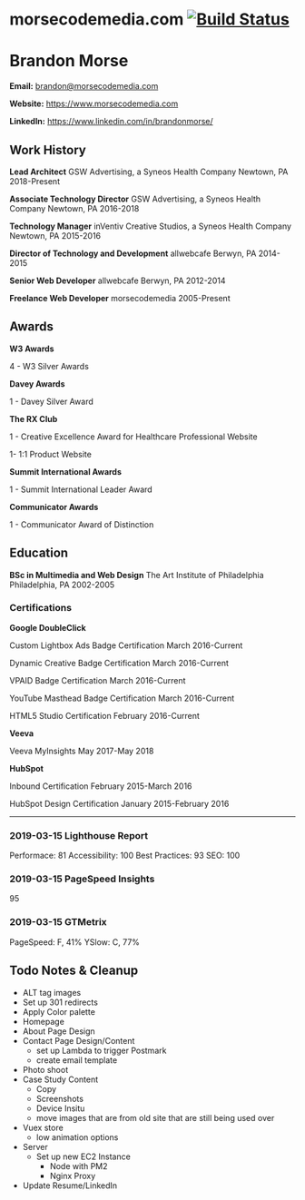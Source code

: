 # morsecodemedia.com [![Build Status](https://travis-ci.com/morsecodemedia/morsecodemedia.svg?branch=stage)](https://travis-ci.com/morsecodemedia/morsecodemedia)

# Brandon Morse
**Email:** brandon@morsecodemedia.com

**Website:** https://www.morsecodemedia.com

**LinkedIn:** https://www.linkedin.com/in/brandonmorse/

## Work History
**Lead Architect**
GSW Advertising, a Syneos Health Company
Newtown, PA 2018-Present

**Associate Technology Director**
GSW Advertising, a Syneos Health Company
Newtown, PA 2016-2018

**Technology Manager**
inVentiv Creative Studios, a Syneos Health Company
Newtown, PA 2015-2016

**Director of Technology and Development**
allwebcafe
Berwyn, PA 2014-2015

**Senior Web Developer**
allwebcafe
Berwyn, PA 2012-2014

**Freelance Web Developer**
morsecodemedia
2005-Present

## Awards
**W3 Awards**

4 - W3 Silver Awards

**Davey Awards**

1 - Davey Silver Award

**The RX Club**

1 - Creative Excellence Award for Healthcare Professional Website

1- 1:1 Product Website

**Summit International Awards**

1 - Summit International Leader Award

**Communicator Awards**

1 - Communicator Award of Distinction

## Education
**BSc in Multimedia and Web Design**
The Art Institute of Philadelphia
Philadelphia, PA 2002-2005

### Certifications
**Google DoubleClick**

Custom Lightbox Ads Badge Certification
March 2016-Current

Dynamic Creative Badge Certification
March 2016-Current

VPAID Badge Certification
March 2016-Current

YouTube Masthead Badge Certification
March 2016-Current

HTML5 Studio Certification
February 2016-Current

**Veeva**

Veeva MyInsights
May 2017-May 2018

**HubSpot**

Inbound Certification
February 2015-March 2016

HubSpot Design Certification
January 2015-February 2016

----

### 2019-03-15 Lighthouse Report
Performace: 81
Accessibility: 100
Best Practices: 93
SEO: 100

### 2019-03-15 PageSpeed Insights
95

### 2019-03-15 GTMetrix
PageSpeed: F, 41%
YSlow: C, 77%

## Todo Notes & Cleanup
- ALT tag images
- Set up 301 redirects
- Apply Color palette
- Homepage
- About Page Design
- Contact Page Design/Content
  - set up Lambda to trigger Postmark
  - create email template
- Photo shoot
- Case Study Content
  - Copy
  - Screenshots
  - Device Insitu
  - move images that are from old site that are still being used over
- Vuex store
  - low animation options
- Server
  - Set up new EC2 Instance
    - Node with PM2
    - Nginx Proxy
- Update Resume/LinkedIn
